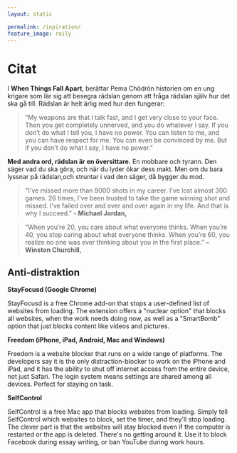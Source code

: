 ```yaml
---
layout: static

permalink: /inpiration/
feature_image: raily
---
```


# Citat

I **When Things Fall Apart**, berättar
Pema Chödrön historien om en ung krigare som lär sig att besegra rädslan genom att fråga rädslan själv hur det ska gå till. Rädslan är helt ärlig med hur den fungerar:

> “My weapons are that I talk fast, and I get very close to your face. Then you get completely unnerved, and you do whatever I say.
If you don’t do what I tell you, I have no power. You can listen to me, and you can have respect for me. You can even be convinced by me. But if you don’t do what I say, I have no power.”

**Med andra ord, rädslan är en översittare.** En mobbare och tyrann. Den säger vad du ska göra, och när du lyder ökar dess makt.
Men om du bara lyssnar på rädslan,och struntar i vad den säger, då bygger du mod.


> "I've missed more than 9000 shots in my career. I've lost almost 300 games. 26 times, I've been trusted to take the game winning shot and missed. I've failed over and over and over again in my life. And that is why I succeed." **- Michael Jordan,**

> “When you’re 20, you care about what everyone thinks. When you’re 40, you stop caring about what everyone thinks. When you’re 60, you realize no one was ever thinking about you in the first place.” **– Winston Churchill,**

## Anti-distraktion

**StayFocusd (Google Chrome)**

StayFocusd is a free Chrome add-on that stops a user-defined list of websites from loading. The extension offers a "nuclear option" that blocks all websites, when the work needs doing now, as well as a "SmartBomb" option that just blocks content like videos and pictures.

**Freedom (iPhone, iPad, Android, Mac and Windows)**

Freedom is a website blocker that runs on a wide range of platforms. The developers say it is the only distraction-blocker to work on the iPhone and iPad, and it has the ability to shut off internet access from the entire device, not just Safari. The login system means settings are shared among all devices. Perfect for staying on task.

**SelfControl**

SelfControl is a free Mac app that blocks websites from loading. Simply tell SelfControl which websites to block, set the timer, and they'll stop loading. The clever part is that the websites will stay blocked even if the computer is restarted or the app is deleted. There's no getting around it. Use it to block Facebook during essay writing, or ban YouTube during work hours.
